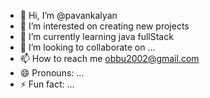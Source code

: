 - 👋 Hi, I’m @pavankalyan
- 👀 I’m interested on creating new projects
- 🌱 I’m currently learning java fullStack
- 💞️ I’m looking to collaborate on ...
- 📫 How to reach me obbu2002@gmail.com
- 😄 Pronouns: ...
- ⚡ Fun fact: ...

<!---
2002pavankalyan/2002pavankalyan is a ✨ special ✨ repository because its `README.md` (this file) appears on your GitHub profile.
You can click the Preview link to take a look at your changes.
--->
